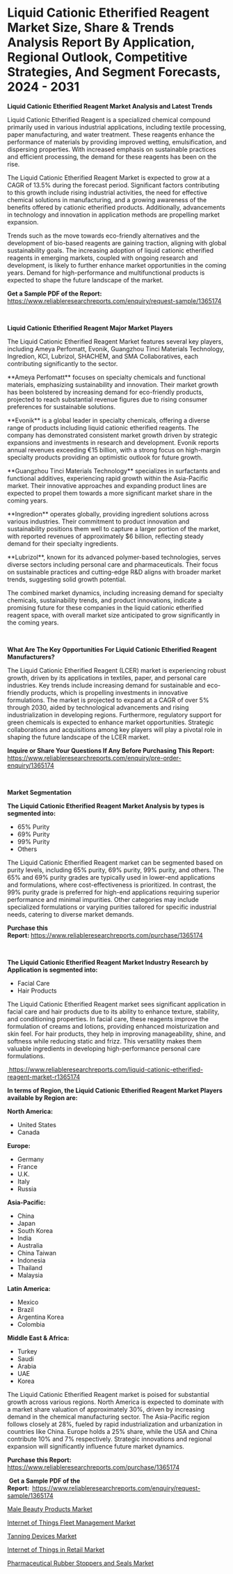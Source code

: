 <p><h1>Liquid Cationic Etherified Reagent Market Size, Share & Trends Analysis Report By Application, Regional Outlook, Competitive Strategies, And Segment Forecasts, 2024 - 2031</h1></p><p><strong>Liquid Cationic Etherified Reagent Market Analysis and Latest Trends</strong></p>
<p><p>Liquid Cationic Etherified Reagent is a specialized chemical compound primarily used in various industrial applications, including textile processing, paper manufacturing, and water treatment. These reagents enhance the performance of materials by providing improved wetting, emulsification, and dispersing properties. With increased emphasis on sustainable practices and efficient processing, the demand for these reagents has been on the rise.</p><p>The Liquid Cationic Etherified Reagent Market is expected to grow at a CAGR of 13.5% during the forecast period. Significant factors contributing to this growth include rising industrial activities, the need for effective chemical solutions in manufacturing, and a growing awareness of the benefits offered by cationic etherified products. Additionally, advancements in technology and innovation in application methods are propelling market expansion.</p><p>Trends such as the move towards eco-friendly alternatives and the development of bio-based reagents are gaining traction, aligning with global sustainability goals. The increasing adoption of liquid cationic etherified reagents in emerging markets, coupled with ongoing research and development, is likely to further enhance market opportunities in the coming years. Demand for high-performance and multifunctional products is expected to shape the future landscape of the market.</p></p>
<p><strong>Get a Sample PDF of the Report:&nbsp;</strong> <a href="https://www.reliableresearchreports.com/enquiry/request-sample/1365174?utm_campaign=12&utm_medium=2&utm_source=Github&utm_content=ia&utm_term=17112024&utm_id=liquid-cationic-etherified-reagent">https://www.reliableresearchreports.com/enquiry/request-sample/1365174</a></p>
<p>&nbsp;</p>
<p><strong>Liquid Cationic Etherified Reagent Major Market Players</strong></p>
<p><p>The Liquid Cationic Etherified Reagent Market features several key players, including Ameya Perfomatt, Evonik, Guangzhou Tinci Materials Technology, Ingredion, KCI, Lubrizol, SHACHEM, and SMA Collaboratives, each contributing significantly to the sector.</p><p>**Ameya Perfomatt** focuses on specialty chemicals and functional materials, emphasizing sustainability and innovation. Their market growth has been bolstered by increasing demand for eco-friendly products, projected to reach substantial revenue figures due to rising consumer preferences for sustainable solutions.</p><p>**Evonik** is a global leader in specialty chemicals, offering a diverse range of products including liquid cationic etherified reagents. The company has demonstrated consistent market growth driven by strategic expansions and investments in research and development. Evonik reports annual revenues exceeding €15 billion, with a strong focus on high-margin specialty products providing an optimistic outlook for future growth.</p><p>**Guangzhou Tinci Materials Technology** specializes in surfactants and functional additives, experiencing rapid growth within the Asia-Pacific market. Their innovative approaches and expanding product lines are expected to propel them towards a more significant market share in the coming years.</p><p>**Ingredion** operates globally, providing ingredient solutions across various industries. Their commitment to product innovation and sustainability positions them well to capture a larger portion of the market, with reported revenues of approximately $6 billion, reflecting steady demand for their specialty ingredients.</p><p>**Lubrizol**, known for its advanced polymer-based technologies, serves diverse sectors including personal care and pharmaceuticals. Their focus on sustainable practices and cutting-edge R&D aligns with broader market trends, suggesting solid growth potential.</p><p>The combined market dynamics, including increasing demand for specialty chemicals, sustainability trends, and product innovations, indicate a promising future for these companies in the liquid cationic etherified reagent space, with overall market size anticipated to grow significantly in the coming years.</p></p>
<p>&nbsp;</p>
<p><strong>What Are The Key Opportunities For Liquid Cationic Etherified Reagent Manufacturers?</strong></p>
<p><p>The Liquid Cationic Etherified Reagent (LCER) market is experiencing robust growth, driven by its applications in textiles, paper, and personal care industries. Key trends include increasing demand for sustainable and eco-friendly products, which is propelling investments in innovative formulations. The market is projected to expand at a CAGR of over 5% through 2030, aided by technological advancements and rising industrialization in developing regions. Furthermore, regulatory support for green chemicals is expected to enhance market opportunities. Strategic collaborations and acquisitions among key players will play a pivotal role in shaping the future landscape of the LCER market.</p></p>
<p><strong>Inquire or Share Your Questions If Any Before Purchasing This Report:</strong> <a href="https://www.reliableresearchreports.com/enquiry/pre-order-enquiry/1365174?utm_campaign=12&utm_medium=2&utm_source=Github&utm_content=ia&utm_term=17112024&utm_id=liquid-cationic-etherified-reagent">https://www.reliableresearchreports.com/enquiry/pre-order-enquiry/1365174</a></p>
<p>&nbsp;</p>
<p><strong>Market Segmentation</strong></p>
<p><strong>The Liquid Cationic Etherified Reagent Market Analysis by types is segmented into:</strong></p>
<p><ul><li>65% Purity</li><li>69% Purity</li><li>99% Purity</li><li>Others</li></ul></p>
<p><p>The Liquid Cationic Etherified Reagent market can be segmented based on purity levels, including 65% purity, 69% purity, 99% purity, and others. The 65% and 69% purity grades are typically used in lower-end applications and formulations, where cost-effectiveness is prioritized. In contrast, the 99% purity grade is preferred for high-end applications requiring superior performance and minimal impurities. Other categories may include specialized formulations or varying purities tailored for specific industrial needs, catering to diverse market demands.</p></p>
<p><strong>Purchase this Report:&nbsp;</strong><a href="https://www.reliableresearchreports.com/purchase/1365174?utm_campaign=12&utm_medium=2&utm_source=Github&utm_content=ia&utm_term=17112024&utm_id=liquid-cationic-etherified-reagent">https://www.reliableresearchreports.com/purchase/1365174</a></p>
<p>&nbsp;</p>
<p><strong>The Liquid Cationic Etherified Reagent Market Industry Research by Application is segmented into:</strong></p>
<p><ul><li>Facial Care</li><li>Hair Products</li></ul></p>
<p><p>The Liquid Cationic Etherified Reagent market sees significant application in facial care and hair products due to its ability to enhance texture, stability, and conditioning properties. In facial care, these reagents improve the formulation of creams and lotions, providing enhanced moisturization and skin feel. For hair products, they help in improving manageability, shine, and softness while reducing static and frizz. This versatility makes them valuable ingredients in developing high-performance personal care formulations.</p></p>
<p><a href="https://www.reliableresearchreports.com/liquid-cationic-etherified-reagent-market-r1365174?utm_campaign=12&utm_medium=2&utm_source=Github&utm_content=ia&utm_term=17112024&utm_id=liquid-cationic-etherified-reagent">&nbsp;https://www.reliableresearchreports.com/liquid-cationic-etherified-reagent-market-r1365174</a></p>
<p><strong>In terms of Region, the Liquid Cationic Etherified Reagent Market Players available by Region are:</strong></p>
<p>
    <p> <strong> North America: </strong>
        <ul>
            <li>United States</li>
            <li>Canada</li>
        </ul>
        </p> 
    <p> <strong> Europe: </strong>
        <ul>
            <li>Germany</li>
            <li>France</li>
            <li>U.K.</li>
            <li>Italy</li>
            <li>Russia</li>
        </ul>
        </p> 
    <p> <strong> Asia-Pacific: </strong>
        <ul>
            <li>China</li>
            <li>Japan</li>
            <li>South Korea</li>
            <li>India</li>
            <li>Australia</li>
            <li>China Taiwan</li>
            <li>Indonesia</li>
            <li>Thailand</li>
            <li>Malaysia</li>
        </ul>
        </p> 
    <p> <strong> Latin America: </strong>
        <ul>
            <li>Mexico</li>
            <li>Brazil</li>
            <li>Argentina Korea</li>
            <li>Colombia</li>
        </ul>
        </p> 
    <p> <strong> Middle East & Africa: </strong>
        <ul>
            <li>Turkey</li>
            <li>Saudi</li>
            <li>Arabia</li>
            <li>UAE</li>
            <li>Korea</li>
        </ul>
    </p>
    </p>
<p><p>The Liquid Cationic Etherified Reagent market is poised for substantial growth across various regions. North America is expected to dominate with a market share valuation of approximately 30%, driven by increasing demand in the chemical manufacturing sector. The Asia-Pacific region follows closely at 28%, fueled by rapid industrialization and urbanization in countries like China. Europe holds a 25% share, while the USA and China contribute 10% and 7% respectively. Strategic innovations and regional expansion will significantly influence future market dynamics.</p></p>
<p><strong>Purchase this Report: </strong><a href="https://www.reliableresearchreports.com/purchase/1365174?utm_campaign=12&utm_medium=2&utm_source=Github&utm_content=ia&utm_term=17112024&utm_id=liquid-cationic-etherified-reagent">https://www.reliableresearchreports.com/purchase/1365174</a></p>
<p>&nbsp;<strong>Get a Sample PDF of the Report:&nbsp;&nbsp;</strong><a href="https://www.reliableresearchreports.com/enquiry/request-sample/1365174?utm_campaign=12&utm_medium=2&utm_source=Github&utm_content=ia&utm_term=17112024&utm_id=liquid-cationic-etherified-reagent">https://www.reliableresearchreports.com/enquiry/request-sample/1365174</a></p>
<p><strong></strong></p>
<p><p><a href="https://www.linkedin.com/pulse/strategic-roadmap-global-male-beauty-products-market-ntrze?utm_campaign=12&utm_medium=2&utm_source=Github&utm_content=ia&utm_term=17112024&utm_id=liquid-cationic-etherified-reagent">Male Beauty Products Market</a></p><p><a href="https://issuu.com/reportprime-2/docs/internet-of-things-fleet-management_637f6d06dca52e?utm_campaign=12&utm_medium=2&utm_source=Github&utm_content=ia&utm_term=17112024&utm_id=liquid-cationic-etherified-reagent">Internet of Things Fleet Management Market</a></p><p><a href="https://github.com/AbbasMahmud554/Market-Research-Report-List-1/blob/main/tanning-devices-market.md?utm_campaign=12&utm_medium=2&utm_source=Github&utm_content=ia&utm_term=17112024&utm_id=liquid-cationic-etherified-reagent">Tanning Devices Market</a></p><p><a href="https://issuu.com/reportprime-2/docs/internet-of-things-in-retail-market_ac7fb07975555b?utm_campaign=12&utm_medium=2&utm_source=Github&utm_content=ia&utm_term=17112024&utm_id=liquid-cationic-etherified-reagent">Internet of Things in Retail Market</a></p><p><a href="https://github.com/JakirUddin511/Market-Research-Report-List-1/blob/main/pharmaceutical-rubber-stoppers-and-seals-market.md?utm_campaign=12&utm_medium=2&utm_source=Github&utm_content=ia&utm_term=17112024&utm_id=liquid-cationic-etherified-reagent">Pharmaceutical Rubber Stoppers and Seals Market</a></p></p>